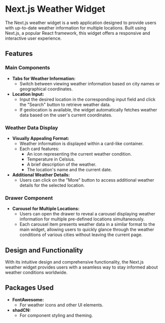 # Next.js Weather Widget

The Next.js weather widget is a web application designed to provide users with up-to-date weather information for multiple locations. Built using Next.js, a popular React framework, this widget offers a responsive and interactive user experience.

## Features

### Main Components
- **Tabs for Weather Information:**
  - Switch between viewing weather information based on city names or geographical coordinates.
- **Location Input:**
  - Input the desired location in the corresponding input field and click the "Search" button to retrieve weather data.
  - If geolocation is available, the widget automatically fetches weather data based on the user's current coordinates.

### Weather Data Display
- **Visually Appealing Format:**
  - Weather information is displayed within a card-like container.
  - Each card features:
    - An icon representing the current weather condition.
    - Temperature in Celsius.
    - A brief description of the weather.
    - The location's name and the current date.
- **Additional Weather Details:**
  - Users can click on the "More" button to access additional weather details for the selected location.

### Drawer Component
- **Carousel for Multiple Locations:**
  - Users can open the drawer to reveal a carousel displaying weather information for multiple pre-defined locations simultaneously.
  - Each carousel item presents weather data in a similar format to the main widget, allowing users to quickly glance through the weather conditions of various cities without leaving the current page.

## Design and Functionality
With its intuitive design and comprehensive functionality, the Next.js weather widget provides users with a seamless way to stay informed about weather conditions worldwide.

## Packages Used
- **FontAwesome:**
  - For weather icons and other UI elements.
- **shadCN:**
  - For component styling and theming.
